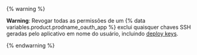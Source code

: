 {% warning %}

**Warning**: Revogar todas as permissões de um {% data variables.product.prodname_oauth_app %} exclui quaisquer chaves SSH geradas pelo aplicativo em nome do usuário, incluindo [deploy keys](/v3/guides/managing-deploy-keys/#deploy-keys).

{% endwarning %}
